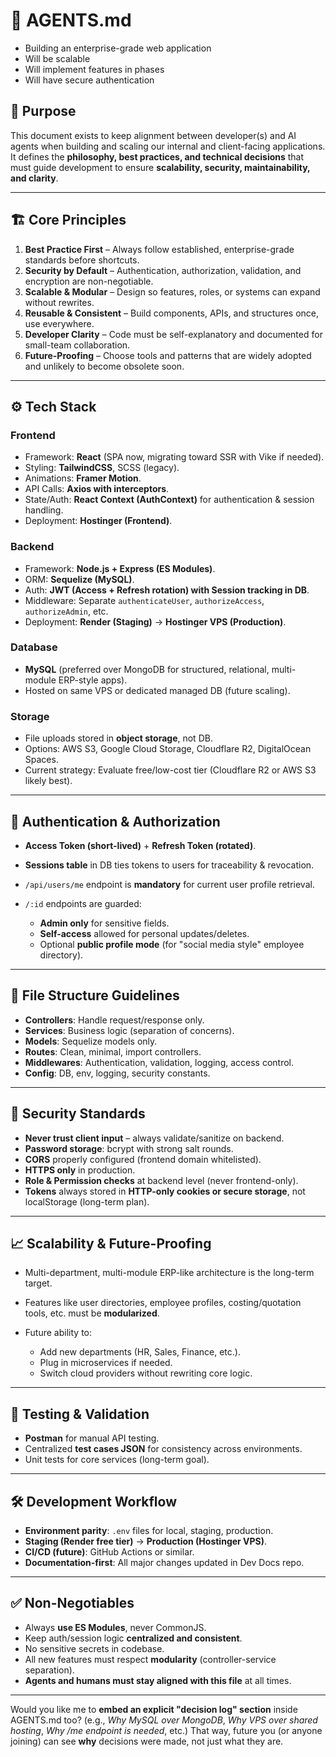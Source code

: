 # 🤖 AGENTS.md

- Building an enterprise-grade web application
- Will be scalable
- Will implement features in phases
- Will have secure authentication

## 🎯 Purpose

This document exists to keep alignment between developer(s) and AI agents when building and scaling our internal and client-facing applications. It defines the **philosophy, best practices, and technical decisions** that must guide development to ensure **scalability, security, maintainability, and clarity**.

---

## 🏗️ Core Principles

1. **Best Practice First** – Always follow established, enterprise-grade standards before shortcuts.
2. **Security by Default** – Authentication, authorization, validation, and encryption are non-negotiable.
3. **Scalable & Modular** – Design so features, roles, or systems can expand without rewrites.
4. **Reusable & Consistent** – Build components, APIs, and structures once, use everywhere.
5. **Developer Clarity** – Code must be self-explanatory and documented for small-team collaboration.
6. **Future-Proofing** – Choose tools and patterns that are widely adopted and unlikely to become obsolete soon.

---

## ⚙️ Tech Stack

### **Frontend**

- Framework: **React** (SPA now, migrating toward SSR with Vike if needed).
- Styling: **TailwindCSS**, SCSS (legacy).
- Animations: **Framer Motion**.
- API Calls: **Axios with interceptors**.
- State/Auth: **React Context (AuthContext)** for authentication & session handling.
- Deployment: **Hostinger (Frontend)**.

### **Backend**

- Framework: **Node.js + Express (ES Modules)**.
- ORM: **Sequelize (MySQL)**.
- Auth: **JWT (Access + Refresh rotation) with Session tracking in DB**.
- Middleware: Separate `authenticateUser`, `authorizeAccess`, `authorizeAdmin`, etc.
- Deployment: **Render (Staging)** → **Hostinger VPS (Production)**.

### **Database**

- **MySQL** (preferred over MongoDB for structured, relational, multi-module ERP-style apps).
- Hosted on same VPS or dedicated managed DB (future scaling).

### **Storage**

- File uploads stored in **object storage**, not DB.
- Options: AWS S3, Google Cloud Storage, Cloudflare R2, DigitalOcean Spaces.
- Current strategy: Evaluate free/low-cost tier (Cloudflare R2 or AWS S3 likely best).

---

## 🔑 Authentication & Authorization

- **Access Token (short-lived)** + **Refresh Token (rotated)**.
- **Sessions table** in DB ties tokens to users for traceability & revocation.
- `/api/users/me` endpoint is **mandatory** for current user profile retrieval.
- `/:id` endpoints are guarded:

  - **Admin only** for sensitive fields.
  - **Self-access** allowed for personal updates/deletes.
  - Optional **public profile mode** (for "social media style" employee directory).

---

## 📂 File Structure Guidelines

- **Controllers**: Handle request/response only.
- **Services**: Business logic (separation of concerns).
- **Models**: Sequelize models only.
- **Routes**: Clean, minimal, import controllers.
- **Middlewares**: Authentication, validation, logging, access control.
- **Config**: DB, env, logging, security constants.

---

## 🚨 Security Standards

- **Never trust client input** – always validate/sanitize on backend.
- **Password storage**: bcrypt with strong salt rounds.
- **CORS** properly configured (frontend domain whitelisted).
- **HTTPS only** in production.
- **Role & Permission checks** at backend level (never frontend-only).
- **Tokens** always stored in **HTTP-only cookies or secure storage**, not localStorage (long-term plan).

---

## 📈 Scalability & Future-Proofing

- Multi-department, multi-module ERP-like architecture is the long-term target.
- Features like user directories, employee profiles, costing/quotation tools, etc. must be **modularized**.
- Future ability to:

  - Add new departments (HR, Sales, Finance, etc.).
  - Plug in microservices if needed.
  - Switch cloud providers without rewriting core logic.

---

## 🧪 Testing & Validation

- **Postman** for manual API testing.
- Centralized **test cases JSON** for consistency across environments.
- Unit tests for core services (long-term goal).

---

## 🛠️ Development Workflow

- **Environment parity**: `.env` files for local, staging, production.
- **Staging (Render free tier)** → **Production (Hostinger VPS)**.
- **CI/CD (future)**: GitHub Actions or similar.
- **Documentation-first**: All major changes updated in Dev Docs repo.

---

## ✅ Non-Negotiables

- Always **use ES Modules**, never CommonJS.
- Keep auth/session logic **centralized and consistent**.
- No sensitive secrets in codebase.
- All new features must respect **modularity** (controller-service separation).
- **Agents and humans must stay aligned with this file** at all times.

---

Would you like me to **embed an explicit "decision log" section** inside AGENTS.md too? (e.g., _Why MySQL over MongoDB_, _Why VPS over shared hosting_, _Why /me endpoint is needed_, etc.) That way, future you (or anyone joining) can see **why** decisions were made, not just what they are.
